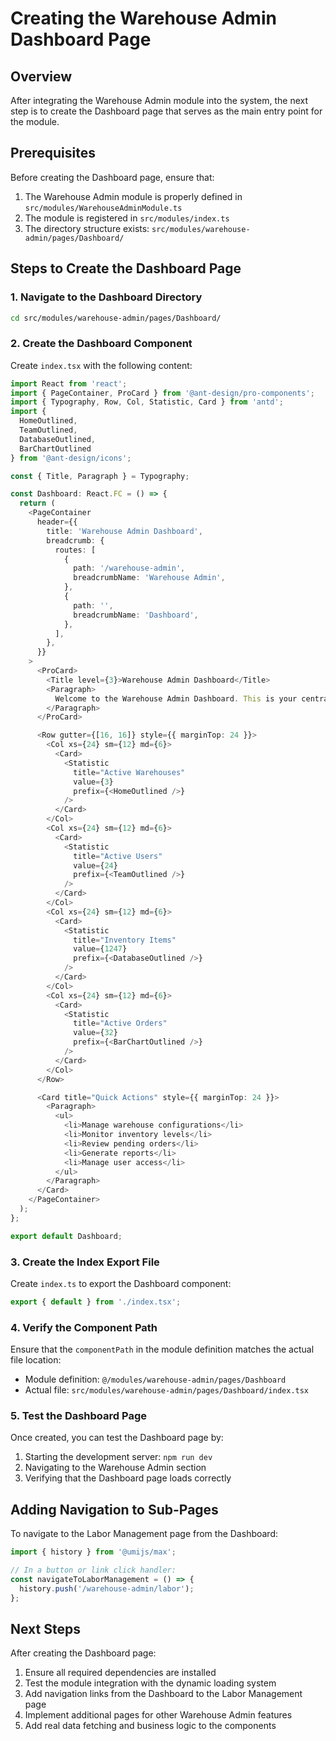 # Creating the Warehouse Admin Dashboard Page

## Overview

After integrating the Warehouse Admin module into the system, the next step is to create the Dashboard page that serves as the main entry point for the module.

## Prerequisites

Before creating the Dashboard page, ensure that:
1. The Warehouse Admin module is properly defined in `src/modules/WarehouseAdminModule.ts`
2. The module is registered in `src/modules/index.ts`
3. The directory structure exists: `src/modules/warehouse-admin/pages/Dashboard/`

## Steps to Create the Dashboard Page

### 1. Navigate to the Dashboard Directory
```bash
cd src/modules/warehouse-admin/pages/Dashboard/
```

### 2. Create the Dashboard Component
Create `index.tsx` with the following content:

```typescript
import React from 'react';
import { PageContainer, ProCard } from '@ant-design/pro-components';
import { Typography, Row, Col, Statistic, Card } from 'antd';
import { 
  HomeOutlined, 
  TeamOutlined, 
  DatabaseOutlined, 
  BarChartOutlined 
} from '@ant-design/icons';

const { Title, Paragraph } = Typography;

const Dashboard: React.FC = () => {
  return (
    <PageContainer
      header={{
        title: 'Warehouse Admin Dashboard',
        breadcrumb: {
          routes: [
            {
              path: '/warehouse-admin',
              breadcrumbName: 'Warehouse Admin',
            },
            {
              path: '',
              breadcrumbName: 'Dashboard',
            },
          ],
        },
      }}
    >
      <ProCard>
        <Title level={3}>Warehouse Admin Dashboard</Title>
        <Paragraph>
          Welcome to the Warehouse Admin Dashboard. This is your central hub for managing warehouse operations.
        </Paragraph>
      </ProCard>

      <Row gutter={[16, 16]} style={{ marginTop: 24 }}>
        <Col xs={24} sm={12} md={6}>
          <Card>
            <Statistic
              title="Active Warehouses"
              value={3}
              prefix={<HomeOutlined />}
            />
          </Card>
        </Col>
        <Col xs={24} sm={12} md={6}>
          <Card>
            <Statistic
              title="Active Users"
              value={24}
              prefix={<TeamOutlined />}
            />
          </Card>
        </Col>
        <Col xs={24} sm={12} md={6}>
          <Card>
            <Statistic
              title="Inventory Items"
              value={1247}
              prefix={<DatabaseOutlined />}
            />
          </Card>
        </Col>
        <Col xs={24} sm={12} md={6}>
          <Card>
            <Statistic
              title="Active Orders"
              value={32}
              prefix={<BarChartOutlined />}
            />
          </Card>
        </Col>
      </Row>

      <Card title="Quick Actions" style={{ marginTop: 24 }}>
        <Paragraph>
          <ul>
            <li>Manage warehouse configurations</li>
            <li>Monitor inventory levels</li>
            <li>Review pending orders</li>
            <li>Generate reports</li>
            <li>Manage user access</li>
          </ul>
        </Paragraph>
      </Card>
    </PageContainer>
  );
};

export default Dashboard;
```

### 3. Create the Index Export File
Create `index.ts` to export the Dashboard component:

```typescript
export { default } from './index.tsx';
```

### 4. Verify the Component Path
Ensure that the `componentPath` in the module definition matches the actual file location:
- Module definition: `@/modules/warehouse-admin/pages/Dashboard`
- Actual file: `src/modules/warehouse-admin/pages/Dashboard/index.tsx`

### 5. Test the Dashboard Page
Once created, you can test the Dashboard page by:
1. Starting the development server: `npm run dev`
2. Navigating to the Warehouse Admin section
3. Verifying that the Dashboard page loads correctly

## Adding Navigation to Sub-Pages

To navigate to the Labor Management page from the Dashboard:

```typescript
import { history } from '@umijs/max';

// In a button or link click handler:
const navigateToLaborManagement = () => {
  history.push('/warehouse-admin/labor');
};
```

## Next Steps

After creating the Dashboard page:
1. Ensure all required dependencies are installed
2. Test the module integration with the dynamic loading system
3. Add navigation links from the Dashboard to the Labor Management page
4. Implement additional pages for other Warehouse Admin features
5. Add real data fetching and business logic to the components